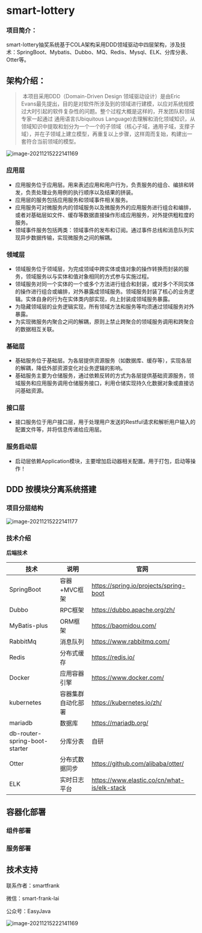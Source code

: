 # smart-lottery
### 项目简介：

smart-lottery抽奖系统基于COLA架构采用DDD领域驱动中四层架构，涉及技术：SpringBoot、Mybatis、Dubbo、MQ、Redis、Mysql、ELK、分库分表、Otter等。
## 架构介绍：

> ​		本项目采用DDD（Domain-Driven Design 领域驱动设计）是由Eric Evans最先提出，目的是对软件所涉及到的领域进行建模，以应对系统规模过大时引起的软件复杂性的问题。整个过程大概是这样的，开发团队和领域专家一起通过 通用语言(Ubiquitous Language)去理解和消化领域知识，从领域知识中提取和划分为一个一个的子领域（核心子域，通用子域，支撑子域），并在子领域上建立模型，再重复以上步骤，这样周而复始，构建出一套符合当前领域的模型。

![image-20211215222141169](./doc/image/smart-lottery.png)

### 应用层

- 应用服务位于应用层。用来表述应用和用户行为，负责服务的组合、编排和转发，负责处理业务用例的执行顺序以及结果的拼装。
- 应用层的服务包括应用服务和领域事件相关服务。
- 应用服务可对微服务内的领域服务以及微服务外的应用服务进行组合和编排，或者对基础层如文件、缓存等数据直接操作形成应用服务，对外提供粗粒度的服务。
- 领域事件服务包括两类：领域事件的发布和订阅。通过事件总线和消息队列实现异步数据传输，实现微服务之间的解耦。

### 领域层

- 领域服务位于领域层，为完成领域中跨实体或值对象的操作转换而封装的服务，领域服务以与实体和值对象相同的方式参与实施过程。
- 领域服务对同一个实体的一个或多个方法进行组合和封装，或对多个不同实体的操作进行组合或编排，对外暴露成领域服务。领域服务封装了核心的业务逻辑。实体自身的行为在实体类内部实现，向上封装成领域服务暴露。
- 为隐藏领域层的业务逻辑实现，所有领域方法和服务等均须通过领域服务对外暴露。
- 为实现微服务内聚合之间的解耦，原则上禁止跨聚合的领域服务调用和跨聚合的数据相互关联。

### 基础层

- 基础服务位于基础层。为各层提供资源服务（如数据库、缓存等），实现各层的解耦，降低外部资源变化对业务逻辑的影响。
- 基础服务主要为仓储服务，通过依赖反转的方式为各层提供基础资源服务，领域服务和应用服务调用仓储服务接口，利用仓储实现持久化数据对象或直接访问基础资源。

### 接口层

- 接口服务位于用户接口层，用于处理用户发送的Restful请求和解析用户输入的配置文件等，并将信息传递给应用层。

### 服务启动层

+ 启动层依赖Application模块，主要增加启动器相关配置。用于打包，启动等操作！

## DDD 按模块分离系统搭建

### 项目分层结构

![image-20211215222141177](./doc/image/ddd分层.png)



### 技术介绍

**后端技术**

| 技术                          | 说明               | 官网                                        |
| ----------------------------- | ------------------ | ------------------------------------------- |
| SpringBoot                    | 容器+MVC框架       | https://spring.io/projects/spring-boot      |
| Dubbo                         | RPC框架            | https://dubbo.apache.org/zh/                |
| MyBatis-plus                  | ORM框架            | https://baomidou.com/                       |
| RabbitMq                      | 消息队列           | https://www.rabbitmq.com/                   |
| Redis                         | 分布式缓存         | https://redis.io/                           |
| Docker                        | 应用容器引擎       | https://www.docker.com/                     |
| kubernetes                    | 容器集群自动化部署 | https://kubernetes.io/zh/                   |
| mariadb                       | 数据库             | https://mariadb.org/                        |
| db-router-spring-boot-starter | 分库分表           | 自研                                        |
| Otter                         | 分布式数据同步     | https://github.com/alibaba/otter/           |
| ELK                           | 实时日志平台       | https://www.elastic.co/cn/what-is/elk-stack |

## 容器化部署

### 组件部署

### 服务部署

## 技术支持

联系作者：smartfrank

微信：smart-frank-lai

公众号：EasyJava

![image-20211215222141169](./doc/image/公众号.jpg)




